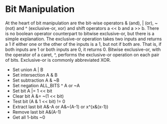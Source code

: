 # Bit Manipulation

At the heart of bit manipulation are the bit-wise operators & (and), | (or), ~ (not) and ^ (exclusive-or, xor) and shift
operators a << b and a >> b. There is no boolean operator counterpart to bitwise exclusive-or, but there is a simple
explanation. The exclusive-or operation takes two inputs and returns a 1 if either one or the other of the inputs is a
1, but not if both are. That is, if both inputs are 1 or both inputs are 0, it returns 0. Bitwise exclusive-or, with the
operator of a caret, ^, performs the exclusive-or operation on each pair of bits. Exclusive-or is commonly abbreviated
XOR.

- Set union A | B
- Set intersection A & B
- Set subtraction A & ~B
- Set negation ALL_BITS ^ A or ~A
- Set bit A |= 1 << bit
- Clear bit A &= ~(1 << bit)
- Test bit (A & 1 << bit) != 0
- Extract last bit A&-A or A&~(A-1) or x^(x&(x-1))
- Remove last bit A&(A-1)
- Get all 1-bits ~0
